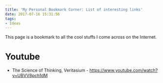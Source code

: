 ```yaml
---
title: 'My Personal Bookmark Corner: List of interesting links'
date: 2017-07-16 15:31:56
tags:
- Ideas
---
```


This page is a bookmark to all the cool stuffs I come across on the Internet. 


# Youtube
* The Science of Thinking, Veritasium - https://www.youtube.com/watch?v=UBVV8pch1dM